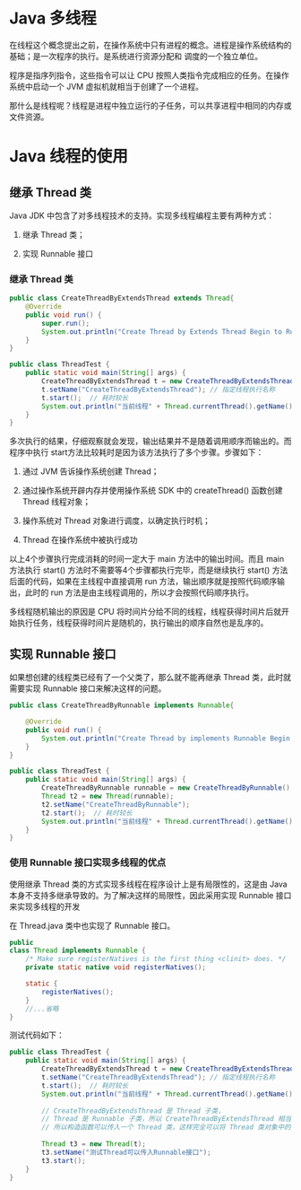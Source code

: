 # Java 多线程
在线程这个概念提出之前，在操作系统中只有进程的概念。进程是操作系统结构的基础；是一次程序的执行。是系统进行资源分配和
调度的一个独立单位。

程序是指序列指令，这些指令可以让 CPU 按照人类指令完成相应的任务。在操作系统中启动一个 JVM 虚拟机就相当于创建了一个进程。

那什么是线程呢？线程是进程中独立运行的子任务，可以共享进程中相同的内存或文件资源。

# Java 线程的使用

## 继承 Thread 类

Java JDK 中包含了对多线程技术的支持。实现多线程编程主要有两种方式：

1. 继承 Thread 类；

2. 实现 Runnable 接口

### 继承 Thread 类

```java
public class CreateThreadByExtendsThread extends Thread{
    @Override
    public void run() {
        super.run();
        System.out.println("Create Thread by Extends Thread Begin to Run!");
    }
}
```


```java
public class ThreadTest {
    public static void main(String[] args) {
        CreateThreadByExtendsThread t = new CreateThreadByExtendsThread();
        t.setName("CreateThreadByExtendsThread"); // 指定线程执行名称
        t.start();  // 耗时较长
        System.out.println("当前线程" + Thread.currentThread().getName() + "执行结束\n" + "当前线程" + t.getName() + "执行结束"); //主线程耗时较短
    }
}
```

多次执行的结果，仔细观察就会发现，输出结果并不是随着调用顺序而输出的。而程序中执行 start方法比较耗时是因为该方法执行了多个步骤。步骤如下：

1. 通过 JVM 告诉操作系统创建 Thread；

2. 通过操作系统开辟内存并使用操作系统 SDK 中的 createThread() 函数创建 Thread 线程对象；

3. 操作系统对 Thread 对象进行调度，以确定执行时机；

4. Thread 在操作系统中被执行成功

以上4个步骤执行完成消耗的时间一定大于 main 方法中的输出时间。而且 main 方法执行 start() 方法时不需要等4个步骤都执行完毕，而是继续执行 start()
方法后面的代码，如果在主线程中直接调用 run 方法，输出顺序就是按照代码顺序输出，此时的 run 方法是由主线程调用的，所以才会按照代码顺序执行。

多线程随机输出的原因是 CPU 将时间片分给不同的线程，线程获得时间片后就开始执行任务，线程获得时间片是随机的，执行输出的顺序自然也是乱序的。

## 实现 Runnable 接口

如果想创建的线程类已经有了一个父类了，那么就不能再继承 Thread 类，此时就需要实现 Runnable 接口来解决这样的问题。

```java
public class CreateThreadByRunnable implements Runnable{

    @Override
    public void run() {
        System.out.println("Create Thread by implements Runnable Begin to Run!");
    }
}
```

```java
public class ThreadTest {
    public static void main(String[] args) {
        CreateThreadByRunnable runnable = new CreateThreadByRunnable();
        Thread t2 = new Thread(runnable);
        t2.setName("CreateThreadByRunnable");
        t2.start();  // 耗时较长
        System.out.println("当前线程" + Thread.currentThread().getName() + "执行结束\n" + "当前线程" + t2.getName() + "执行结束"); //主线程耗时较短
    }
}
```

### 使用 Runnable 接口实现多线程的优点

使用继承 Thread 类的方式实现多线程在程序设计上是有局限性的，这是由 Java 本身不支持多继承导致的。为了解决这样的局限性，因此采用实现 Runnable
接口来实现多线程的开发

在 Thread.java 类中也实现了 Runnable 接口。

```java
public
class Thread implements Runnable {
    /* Make sure registerNatives is the first thing <clinit> does. */
    private static native void registerNatives();

    static {
        registerNatives();
    }
    //...省略
}
```

测试代码如下：

```java
public class ThreadTest {
    public static void main(String[] args) {
        CreateThreadByExtendsThread t = new CreateThreadByExtendsThread();
        t.setName("CreateThreadByExtendsThread"); // 指定线程执行名称
        t.start();  // 耗时较长
        System.out.println("当前线程" + Thread.currentThread().getName() + "执行结束\n" + "当前线程" + t.getName() + "执行结束"); //主线程耗时较短
        
        // CreateThreadByExtendsThread 是 Thread 子类，
        // Thread 是 Runnable 子类，所以 CreateThreadByExtendsThread 相当于 Thread 的实现类
        // 所以构造函数可以传入一个 Thread 类，这样完全可以将 Thread 类对象中的 run 方法交由其他线程调用
        
        Thread t3 = new Thread(t);
        t3.setName("测试Thread可以传入Runnable接口");
        t3.start();
    }
}
```
